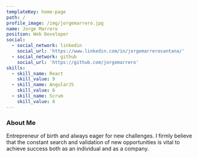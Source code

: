 ```yaml
---
templateKey: home-page
path: /
profile_image: /img/jorgemarrero.jpg
name: Jorge Marrero
position: Web Developer
social:
  - social_network: linkedin
    social_url: 'https://www.linkedin.com/in/jorgemarrerosantana/'
  - social_network: github
    social_url: 'https://github.com/jorgemarrero'
skills:
  - skill_name: React
    skill_value: 9
  - skill_name: AngularJS
    skill_value: 6
  - skill_name: Scrum
    skill_value: 8
---
```


### About Me

Entrepreneur of birth and always eager for new challenges. I firmly believe that the constant search and validation of new opportunities is vital to achieve success both as an individual and as a company.
